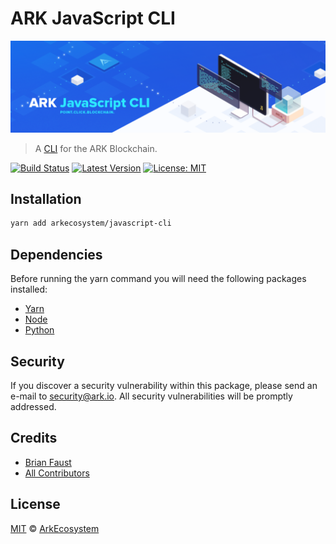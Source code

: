 # ARK JavaScript CLI

<p align="center">
    <img src="./banner.png" />
</p>

> A [CLI](https://en.wikipedia.org/wiki/Command-line_interface) for the ARK Blockchain.

[![Build Status](https://img.shields.io/travis/ArkEcosystem/ARK-JavaScript-CLI/master.svg?style=flat-square)](https://travis-ci.org/ArkEcosystem/ARK-JavaScript-CLI)
[![Latest Version](https://img.shields.io/github/release/ArkEcosystem/ARK-JavaScript-CLI.svg?style=flat-square)](https://github.com/ArkEcosystem/ARK-JavaScript-CLI/releases)
[![License: MIT](https://img.shields.io/badge/License-MIT-yellow.svg)](https://opensource.org/licenses/MIT)

## Installation

```bash
yarn add arkecosystem/javascript-cli
```

## Dependencies

Before running the yarn command you will need the following packages installed:

- [Yarn](https://yarnpkg.com/en/docs/install)
- [Node](https://nodejs.org/en/download/)
- [Python](https://www.python.org/downloads/)

## Security

If you discover a security vulnerability within this package, please send an e-mail to security@ark.io. All security vulnerabilities will be promptly addressed.

## Credits

- [Brian Faust](https://github.com/faustbrian)
- [All Contributors](../../../../contributors)

## License

[MIT](LICENSE) © [ArkEcosystem](https://ark.io)
